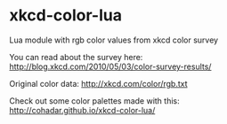 # xkcd-color-lua
Lua module with rgb color values from xkcd color survey

You can read about the survey here:
http://blog.xkcd.com/2010/05/03/color-survey-results/

Original color data:
http://xkcd.com/color/rgb.txt

Check out some color palettes made with this:
http://cohadar.github.io/xkcd-color-lua/
